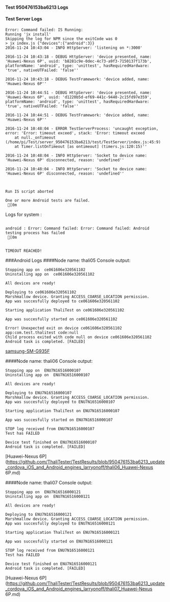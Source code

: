 #### Test 950476153ba6213 Logs

#### Test Server Logs
```
Error: Command failed: IS Running:
Running 'jx install'
Skipping the log for NPM since the exitCode was 0
> jx index.js {"devices":{"android":3}}
2016-11-24 10:43:04 - INFO HttpServer: 'listening on *:3000'

2016-11-24 10:43:18 - DEBUG HttpServer: 'device presented, name: 'Huawei-Nexus 6P', uuid: 'b8281c9e-0dec-4c73-a9f3-7150137f173b', platformName: 'android', type: 'unittest', hasRequiredHardware: 'true', nativeUTFailed: 'false''

2016-11-24 10:43:18 - DEBUG TestFramework: 'device added, name: 'Huawei-Nexus 6P''

2016-11-24 10:44:51 - DEBUG HttpServer: 'device presented, name: 'Huawei-Nexus 6P', uuid: 'd1220b5d-ef69-441c-9440-2c15fd97e359', platformName: 'android', type: 'unittest', hasRequiredHardware: 'true', nativeUTFailed: 'false''

2016-11-24 10:44:51 - DEBUG TestFramework: 'device added, name: 'Huawei-Nexus 6P''

2016-11-24 10:48:04 - ERROR TestServerProcess: 'uncaught exception, error: 'Error: timeout exceed', stack: 'Error: timeout exceed
    at null._onTimeout (/home/pi/Test/server_950476153ba6213/test/TestServer/index.js:45:9)
    at Timer.listOnTimeout [as ontimeout] (timers.js:120:15)''

2016-11-24 10:48:04 - INFO HttpServer: 'Socket to device name: 'Huawei-Nexus 6P' disconnected, reason: 'undefined''

2016-11-24 10:48:04 - INFO HttpServer: 'Socket to device name: 'Huawei-Nexus 6P' disconnected, reason: 'undefined''


 
Run IS script aborted
 
One or more Android tests are failed.
 [0m

```


Logs for system : 
```

android : Error: Command failed: Error: Command failed: Android testing process has failed
 [0m


TIMEOUT REACHED!
```
###Android Logs
####Node name: thali05
Console output:
```
Stopping app on  ce061606e320561102
Uninstalling app on  ce061606e320561102

All devices are ready!

Deploying to ce061606e320561102
Marshmallow device. Granting ACCESS_COARSE_LOCATION permission.
App was succesfully deployed to ce061606e320561102

Starting application ThaliTest on ce061606e320561102

App was succesfully started on ce061606e320561102

Error! Unexpected exit on device ce061606e320561102 app:com.test.thalitest code:null 
Child process exited with code null on device ce061606e320561102
Android task is completed. [FAILED]
```
[samsung-SM-G935F](https://github.com/ThaliTester/TestResults/blob/950476153ba6213_update_cordova_iOS_and_Android_engines_larryonoff/thali05_samsung-SM-G935F.md)

####Node name: thali06
Console output:
```
Stopping app on  ENU7N16516000107
Uninstalling app on  ENU7N16516000107

All devices are ready!

Deploying to ENU7N16516000107
Marshmallow device. Granting ACCESS_COARSE_LOCATION permission.
App was succesfully deployed to ENU7N16516000107

Starting application ThaliTest on ENU7N16516000107

App was succesfully started on ENU7N16516000107

STOP log received from ENU7N16516000107
Test has FAILED

Device test finished on ENU7N16516000107 
Android task is completed. [FAILED]
```
[Huawei-Nexus 6P](https://github.com/ThaliTester/TestResults/blob/950476153ba6213_update_cordova_iOS_and_Android_engines_larryonoff/thali06_Huawei-Nexus 6P.md)

####Node name: thali07
Console output:
```
Stopping app on  ENU7N16516000121
Uninstalling app on  ENU7N16516000121

All devices are ready!

Deploying to ENU7N16516000121
Marshmallow device. Granting ACCESS_COARSE_LOCATION permission.
App was succesfully deployed to ENU7N16516000121

Starting application ThaliTest on ENU7N16516000121

App was succesfully started on ENU7N16516000121

STOP log received from ENU7N16516000121
Test has FAILED

Device test finished on ENU7N16516000121 
Android task is completed. [FAILED]
```
[Huawei-Nexus 6P](https://github.com/ThaliTester/TestResults/blob/950476153ba6213_update_cordova_iOS_and_Android_engines_larryonoff/thali07_Huawei-Nexus 6P.md)




